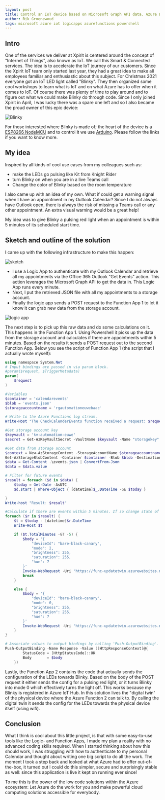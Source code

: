 ```yaml
---
layout: post
title: Control an IoT device based on Microsoft Graph API data. Azure Logic Apps and Azure Functions make it easy! 
author: Rik Groenewoud
tags: microsoft azure iot logicapps azurefunctions powershell
---
```


## Intro
One of the services we deliver at Xpirit is centered around the concept of "Internet of Things", also known as IoT. We call this Smart & Connected services. The idea is to accelerate the IoT journey of our customers. Since the Xpirit IoT team only started last year, they had a great idea to make all employees familiar and enthusiastic about this subject. For Christmas 2021 everyone got an IoT LED light called "Blinky". They then organized some cool workshops to learn what is IoT and on what Azure has to offer when it comes to IoT. Of course there was plenty of time to play around and to figure out what we could make Blinky do through code.  Since I only joined Xpirit in April, I was lucky there was a spare one left and so I also became the proud owner of this epic device: 

![Blinky](/images/blog-3.1.jpg)

For those interested where Blinky is made of; the heart of the device is a [ESP8266 NodeMCU](https://randomnerdtutorials.com/projects-esp8266/) and to control it we use [Arduino](https://www.arduino.cc/en/software). Please follow the links if you want to know more.

## My idea
Inspired by all kinds of cool use cases from my colleagues such as: 

 - make the LEDs go pulsing like Kit from Knight Rider
 - turn Blinky on when you are in a live Teams call 
 - Change the color of Blinky based on the room temperature
 
I also came up with an idea of my own. What if could get a warning signal when I have an appointment in my Outlook Calendar? 
Since I do not always have Outlook open, there is always the risk of missing a Teams call or any other appointment. An extra visual warning would be a great help!

My idea was to give Blinky a pulsing red light when an appointment is within 5 minutes of its scheduled start time.
## Sketch and outline of the solution 
I came up with the following infrastructure to make this happen: 

![sketch](/images/blog-3.2.png)

- I use a Logic App to authenticate with my Outlook Calendar and retrieve all my appointments via the Office 365 Outlook "Get Events" action. This action leverages the Microsoft Graph API to get the data in. This Logic App runs every minute.
- Next, I put the retrieved JSON file with all my appointments to a storage account. 
- Finally the logic app sends a POST request to the Function App 1 to let it know it can grab new data from the storage account. 

![logic app](/images/blog-3.3.png)

The next step is to pick up this raw data and do some calculations on it. This happens in the Function App 1. Using Powershell it picks up the data from the storage account and calculates if there are appointments within 5 minutes. Based on the results it sends a POST request out to the second Function App. 
Below you see the script of Function App 1 (the script that I actually wrote myself):

```powershell
using namespace System.Net
# Input bindings are passed in via param block.
#param($request, $TriggerMetadata)
param(
    $request
)

#Variables
$container = 'calendarevents'
$blob = 'events.json'
$storageaccountname = 'rgautomationeuwebaac' 

# Write to the Azure Functions log stream.
Write-Host "The CheckCalenderEvents function received a request: $request."

#Get storage account key 
$keyvault = 'kv-automation-euwe' 
$secret = Get-AzKeyVaultSecret -VaultName $keyvault -Name "storagekey" -AsPlainText

#Get data from storage account
$context = New-AzStorageContext -StorageAccountName $storageaccountname -StorageAccountKey $secret
Get-AzStorageBlobContent -Container $container -Blob $blob -Destination ./events.json -Context $context -Force
$data = Get-Content .\events.json | ConvertFrom-Json
$data = $data.value

# Filter for future events
$result = foreach ($d in $data) {
    $today = Get-Date -AsUTC
    $d.start | Where-Object { [datetime]$_.DateTime -GE $today }

}
Write-host "Result: $result"

#Calculate if there are events within 5 minutes. If so change state of Blinky to red pulse, if not so turn off Blinky
foreach ($r in $result) {
    $t = $today - [datetime]$r.DateTime
    Write-Host $t

    if ($t.TotalMinutes -GT -5) {
        $body = '{
            "deviceId": "bare-black-canary",
            "mode": 2,
            "brightness": 255,
            "saturation": 255,
            "hue": 7
        }'
        Invoke-WebRequest -Uri 'https://func-updatetwin.azurewebsites.net/api/' -Body $body -Method PUT
        break
    }

    else {
        $body = '{
            "deviceId": "bare-black-canary",
            "mode": 0,
            "brightness": 255,
            "saturation": 255,
            "hue": 7
        }'
        Invoke-WebRequest -Uri 'https://func-updatetwin.azurewebsites.net/api/' -Body $body -Method PUT
    }
}

# Associate values to output bindings by calling 'Push-OutputBinding'.
Push-OutputBinding -Name Response -Value ([HttpResponseContext]@{
        StatusCode = [HttpStatusCode]::OK
        Body       = $body
    })
```
Lastly, the Function App 2 contains the code that actually sends the configuration of the LEDs towards Blinky. Based on the body of the POST request it either sends the config for a pulsing red light, or it turns Blinky into mode 0 which effectively turns the light off. 
This works because my Blinky is registered in Azure IoT Hub. In this solution lives the "digital twin" of the physical device where the Azure Function 2 can talk to. By calling the digital twin it sends the config for the LEDs towards the physical device itself (using wifi). 

## Conclusion
What I think is cool about this little project, is that with some easy-to-use tools like the Logic- and Function Apps, I made my plan a reality with no advanced coding skills required. When I started thinking about how this should work, I was struggling with how to authenticate to my personal Calendar and thought about writing one big script to do all the work. The moment I took a step back and looked at what Azure had to offer out-of-the-box, it turned out I could do this simpler, secure and surprisingly stable as well: since this application is live it kept on running ever since!

To me this is the power of the low code solutions within the Azure ecosystem: Let Azure do the work for you and make powerful cloud computing solutions accessible for everybody.